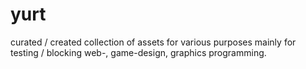 # yurt
curated / created collection of assets for various purposes mainly for testing / blocking web-, game-design, graphics programming.
